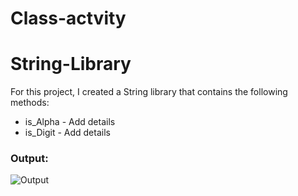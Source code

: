# Class-actvity
# String-Library
For this project, I created a String library that contains the following methods:
* is_Alpha - Add details
* is_Digit - Add details
  
###  Output:
<img src='[https://imgur.com/a/Pj3Dgdd](https://imgur.com/a/b6ycjHj).png' title='Output' width='' alt='Output' />
